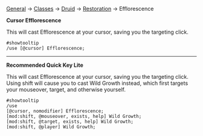 [General](https://github.com/Harurebi/HaruMacros/tree/master/General) ->
[Classes](https://github.com/Harurebi/HaruMacros/tree/master/Classes) -> [Druid](https://github.com/Harurebi/HaruMacros/tree/master/Classes/Druid) 
-> [Restoration](https://github.com/Harurebi/HaruMacros/tree/master/Classes/Druid/Restoration) -> Efflorescence

**Cursor Efflorescence**

This will cast Efflorescence at your cursor, saving you the targeting click.
```
#showtooltip
/use [@cursor] Efflorescence;
```
------
**Recommended Quick Key Lite**

This will cast Efflorescence at your cursor, saving you the targeting click. Using shift will cause you to cast Wild Growth instead, 
which first targets your mouseover, target, and otherwise yourself.
```
#showtooltip
/use 
[@cursor, nomodifier] Efflorescence;
[mod:shift, @mouseover, exists, help] Wild Growth;
[mod:shift, @target, exists, help] Wild Growth;
[mod:shift, @player] Wild Growth;

```
